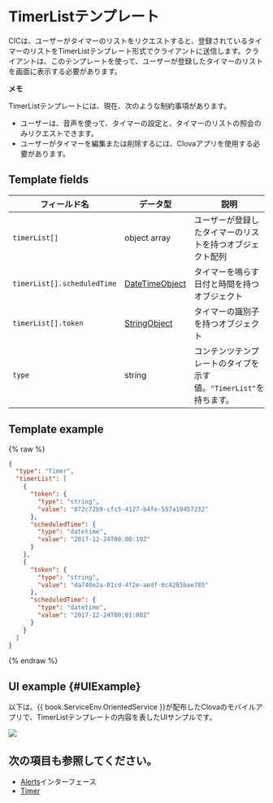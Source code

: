 # TimerListテンプレート
CICは、ユーザーがタイマーのリストをリクエストすると、登録されているタイマーのリストをTimerListテンプレート形式でクライアントに送信します。クライアントは、このテンプレートを使って、ユーザーが登録したタイマーのリストを画面に表示する必要があります。

<div class="note">
<p><strong>メモ</strong></p>
<p>TimerListテンプレートには、現在、次のような制約事項があります。</p>
<ul>
  <li>ユーザーは、音声を使って、タイマーの設定と、タイマーのリストの照会のみリクエストできます。</li>
  <li>ユーザーがタイマーを編集または削除するには、Clovaアプリを使用する必要があります。</li>
</ul>
</div>

## Template fields

| フィールド名       | データ型    | 説明                     |
|---------------|---------|-----------------------------|
| `timerList[]`               | object array  | ユーザーが登録したタイマーのリストを持つオブジェクト配列                                                                                         |
| `timerList[].scheduledTime` | [DateTimeObject](/CIC/References/ContentTemplates/Shared_Objects.md#DateTimeObject) | タイマーを鳴らす日付と時間を持つオブジェクト                    |
| `timerList[].token`         | [StringObject](/CIC/References/ContentTemplates/Shared_Objects.md#StringObject)     | タイマーの識別子を持つオブジェクト                             |
| `type`                      | string                                                                              | コンテンツテンプレートのタイプを示す値。`"TimerList"`を持ちます。      |

## Template example

{% raw %}

```json
{
  "type": "Timer",
  "timerList": [
    {
      "token": {
        "type": "string",
        "value": "072c72b9-cfc5-4127-b4fe-557a10457232"
      },
      "scheduledTime": {
        "type": "datetime",
        "value": "2017-12-24T00:00:10Z"
      }
    },
    {
      "token": {
        "type": "string",
        "value": "da740e2a-01cd-4f2e-aedf-6c4285bae785"
      },
      "scheduledTime": {
        "type": "datetime",
        "value": "2017-12-24T00:01:00Z"
      }
    }
  ]
}
```

{% endraw %}

## UI example {#UIExample}

以下は、{{ book.ServiceEnv.OrientedService }}が配布したClovaのモバイルアプリで、TimerListテンプレートの内容を表したUIサンプルです。

![](/CIC/Resources/Images/Content_Template-TimerList.png)

## 次の項目も参照してください。
* [Alerts](/CIC/References/CICInterface/Alerts.md)インターフェース
* [Timer](/CIC/References/ContentTemplates/Timer.md)
